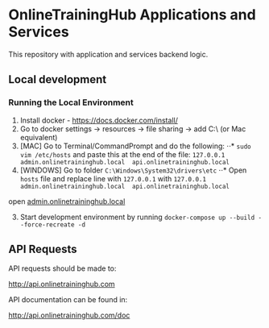 # OnlineTrainingHub Applications and Services
This repository with application and services backend logic.

## Local development

### Running the Local Environment
1. Install docker - https://docs.docker.com/install/
2. Go to docker settings -> resources -> file sharing -> add C:\\  (or Mac equivalent)
2. [MAC] Go to Terminal/CommandPrompt and do the following:
⋅⋅* `sudo vim /etc/hosts` and paste this at the end of the file: `127.0.0.1  admin.onlinetraininghub.local  api.onlinetraininghub.local` 
2. [WINDOWS] Go to folder `C:\Windows\System32\drivers\etc`
⋅⋅* Open `hosts` file and replace line with `127.0.0.1` with `127.0.0.1  admin.onlinetraininghub.local  api.onlinetraininghub.local`

open [admin.onlinetraininghub.local](https://admin.onlinetraininghub.local)

3. Start development environment by running `docker-compose up --build --force-recreate -d`



## API Requests

API requests should be made to:

http://api.onlinetraininghub.com

API documentation can be found in:

http://api.onlinetraininghub.com/doc

